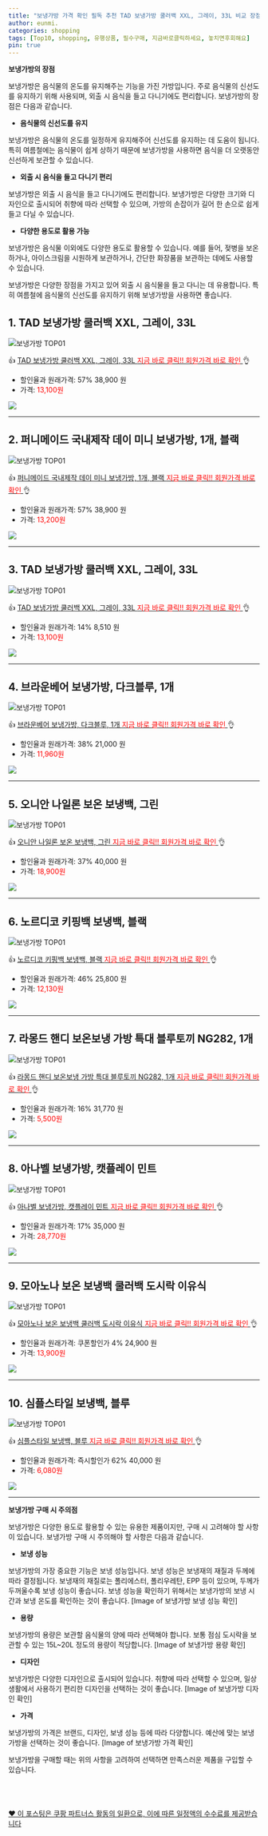 ```yaml
---
title: "보냉가방 가격 확인 필독 추천 TAD 보냉가방 쿨러백 XXL, 그레이, 33L 비교 장점 구매가이드"
author: eunmi.
categories: shopping
tags: [Top10, shopping, 유행상품, 필수구매, 지금바로클릭하세요, 놓치면후회해요]
pin: true
---
```

**보냉가방의 장점**

보냉가방은 음식물의 온도를 유지해주는 기능을 가진 가방입니다. 주로 음식물의 신선도를 유지하기 위해 사용되며, 외출 시 음식을 들고 다니기에도 편리합니다. 보냉가방의 장점은 다음과 같습니다.

* **음식물의 신선도를 유지**

보냉가방은 음식물의 온도를 일정하게 유지해주어 신선도를 유지하는 데 도움이 됩니다. 특히 여름철에는 음식물이 쉽게 상하기 때문에 보냉가방을 사용하면 음식을 더 오랫동안 신선하게 보관할 수 있습니다.

* **외출 시 음식을 들고 다니기 편리**

보냉가방은 외출 시 음식을 들고 다니기에도 편리합니다. 보냉가방은 다양한 크기와 디자인으로 출시되어 취향에 따라 선택할 수 있으며, 가방의 손잡이가 길어 한 손으로 쉽게 들고 다닐 수 있습니다.

* **다양한 용도로 활용 가능**

보냉가방은 음식물 이외에도 다양한 용도로 활용할 수 있습니다. 예를 들어, 젖병을 보온하거나, 아이스크림을 시원하게 보관하거나, 간단한 화장품을 보관하는 데에도 사용할 수 있습니다.

보냉가방은 다양한 장점을 가지고 있어 외출 시 음식물을 들고 다니는 데 유용합니다. 특히 여름철에 음식물의 신선도를 유지하기 위해 보냉가방을 사용하면 좋습니다.

   

## 1. TAD 보냉가방 쿨러백 XXL, 그레이, 33L

![보냉가방 TOP01](https://thumbnail10.coupangcdn.com/thumbnails/remote/230x230ex/image/retail/images/3173777043513696-a6fa561d-1310-4f82-b0d9-5558bbfba3a3.jpg)


👍 [TAD 보냉가방 쿨러백 XXL, 그레이, 33L <font color=red> 지금 바로 클릭!! 회원가격 바로 확인 </font> ](https://link.coupang.com/re/AFFSDP?lptag=AF3617701&subid=GithubCoopas&pageKey=7230229400&traceid=V0-153&itemId=18344543817&vendorItemId=80105298654) 👌 


- 할인율과 원래가격: 57%  38,900   원
- 가격: <span style='color:red'>13,100원</span>

[![](/discount_price.png)](https://link.coupang.com/re/AFFSDP?lptag=AF3617701&subid=GithubCoopas&pageKey=7230229400&traceid=V0-153&itemId=18344543817&vendorItemId=80105298654)

---


   

## 2. 퍼니메이드 국내제작 데이 미니 보냉가방, 1개, 블랙

![보냉가방 TOP01](https://thumbnail9.coupangcdn.com/thumbnails/remote/230x230ex/image/retail/images/1057270125352331-bbd7686a-1307-45c6-93c6-3cd9fe5ee1f9.jpg)


👍 [퍼니메이드 국내제작 데이 미니 보냉가방, 1개, 블랙 <font color=red> 지금 바로 클릭!! 회원가격 바로 확인 </font> ](https://link.coupang.com/re/AFFSDP?lptag=AF3617701&subid=GithubCoopas&pageKey=99300300&traceid=V0-153&itemId=303916093&vendorItemId=3749467104) 👌 


- 할인율과 원래가격: 57%  38,900   원
- 가격: <span style='color:red'>13,200원</span>

[![](/discount_price.png)](https://link.coupang.com/re/AFFSDP?lptag=AF3617701&subid=GithubCoopas&pageKey=99300300&traceid=V0-153&itemId=303916093&vendorItemId=3749467104)

---


   

## 3. TAD 보냉가방 쿨러백 XXL, 그레이, 33L

![보냉가방 TOP01](https://thumbnail10.coupangcdn.com/thumbnails/remote/230x230ex/image/retail/images/3173777043513696-a6fa561d-1310-4f82-b0d9-5558bbfba3a3.jpg)


👍 [TAD 보냉가방 쿨러백 XXL, 그레이, 33L <font color=red> 지금 바로 클릭!! 회원가격 바로 확인 </font> ](https://link.coupang.com/re/AFFSDP?lptag=AF3617701&subid=GithubCoopas&pageKey=7230229400&traceid=V0-153&itemId=18344543817&vendorItemId=80105298654) 👌 


- 할인율과 원래가격: 14%  8,510   원
- 가격: <span style='color:red'>13,100원</span>

[![](/discount_price.png)](https://link.coupang.com/re/AFFSDP?lptag=AF3617701&subid=GithubCoopas&pageKey=7230229400&traceid=V0-153&itemId=18344543817&vendorItemId=80105298654)

---


   

## 4. 브라운베어 보냉가방, 다크블루, 1개

![보냉가방 TOP01](https://thumbnail6.coupangcdn.com/thumbnails/remote/230x230ex/image/rs_quotation_api/skurirjm/2a764543adc84b48be45704fc581da41.jpg)


👍 [브라운베어 보냉가방, 다크블루, 1개 <font color=red> 지금 바로 클릭!! 회원가격 바로 확인 </font> ](https://link.coupang.com/re/AFFSDP?lptag=AF3617701&subid=GithubCoopas&pageKey=5448569241&traceid=V0-153&itemId=8308160673&vendorItemId=75596052454) 👌 


- 할인율과 원래가격: 38%  21,000   원
- 가격: <span style='color:red'>11,960원</span>

[![](/discount_price.png)](https://link.coupang.com/re/AFFSDP?lptag=AF3617701&subid=GithubCoopas&pageKey=5448569241&traceid=V0-153&itemId=8308160673&vendorItemId=75596052454)

---


   

## 5. 오니안 나일론 보온 보냉백, 그린

![보냉가방 TOP01](https://thumbnail8.coupangcdn.com/thumbnails/remote/230x230ex/image/retail/images/1590558183006133-77dd88a7-81ff-404a-bfd5-a04dcac605f9.jpg)


👍 [오니안 나일론 보온 보냉백, 그린 <font color=red> 지금 바로 클릭!! 회원가격 바로 확인 </font> ](https://link.coupang.com/re/AFFSDP?lptag=AF3617701&subid=GithubCoopas&pageKey=6101348128&traceid=V0-153&itemId=11435962714&vendorItemId=78711477205) 👌 


- 할인율과 원래가격: 37%  40,000   원
- 가격: <span style='color:red'>18,900원</span>

[![](/discount_price.png)](https://link.coupang.com/re/AFFSDP?lptag=AF3617701&subid=GithubCoopas&pageKey=6101348128&traceid=V0-153&itemId=11435962714&vendorItemId=78711477205)

---


   

## 6. 노르디코 키핑백 보냉백, 블랙

![보냉가방 TOP01](https://thumbnail10.coupangcdn.com/thumbnails/remote/230x230ex/image/retail/images/4754190727363753-2a8ac99b-9e12-4095-8fc4-cfc80fa1df24.jpg)


👍 [노르디코 키핑백 보냉백, 블랙 <font color=red> 지금 바로 클릭!! 회원가격 바로 확인 </font> ](https://link.coupang.com/re/AFFSDP?lptag=AF3617701&subid=GithubCoopas&pageKey=18452719&traceid=V0-153&itemId=74186493&vendorItemId=3122729313) 👌 


- 할인율과 원래가격: 46%  25,800   원
- 가격: <span style='color:red'>12,130원</span>

[![](/discount_price.png)](https://link.coupang.com/re/AFFSDP?lptag=AF3617701&subid=GithubCoopas&pageKey=18452719&traceid=V0-153&itemId=74186493&vendorItemId=3122729313)

---


   

## 7. 라몽드 핸디 보온보냉 가방 특대 블루토끼 NG282, 1개

![보냉가방 TOP01](https://thumbnail9.coupangcdn.com/thumbnails/remote/230x230ex/image/retail/images/2018/06/07/15/3/ed9f49f4-688b-4eb9-b437-07bbbafb63e8.jpg)


👍 [라몽드 핸디 보온보냉 가방 특대 블루토끼 NG282, 1개 <font color=red> 지금 바로 클릭!! 회원가격 바로 확인 </font> ](https://link.coupang.com/re/AFFSDP?lptag=AF3617701&subid=GithubCoopas&pageKey=98375427&traceid=V0-153&itemId=301766562&vendorItemId=3743109009) 👌 


- 할인율과 원래가격: 16%  31,770   원
- 가격: <span style='color:red'>5,500원</span>

[![](/discount_price.png)](https://link.coupang.com/re/AFFSDP?lptag=AF3617701&subid=GithubCoopas&pageKey=98375427&traceid=V0-153&itemId=301766562&vendorItemId=3743109009)

---


   

## 8. 아나벨 보냉가방, 캣플레이 민트

![보냉가방 TOP01](https://thumbnail8.coupangcdn.com/thumbnails/remote/230x230ex/image/retail/images/2020/08/03/20/9/3b516866-883a-4512-beec-bb3a33ce8a4e.jpg)


👍 [아나벨 보냉가방, 캣플레이 민트 <font color=red> 지금 바로 클릭!! 회원가격 바로 확인 </font> ](https://link.coupang.com/re/AFFSDP?lptag=AF3617701&subid=GithubCoopas&pageKey=1945168367&traceid=V0-153&itemId=3302548058&vendorItemId=71289467625) 👌 


- 할인율과 원래가격: 17%  35,000   원
- 가격: <span style='color:red'>28,770원</span>

[![](/discount_price.png)](https://link.coupang.com/re/AFFSDP?lptag=AF3617701&subid=GithubCoopas&pageKey=1945168367&traceid=V0-153&itemId=3302548058&vendorItemId=71289467625)

---


   

## 9. 모아노나 보온 보냉백 쿨러백 도시락 이유식

![보냉가방 TOP01](https://thumbnail9.coupangcdn.com/thumbnails/remote/230x230ex/image/vendor_inventory/fddf/06795e121c2d4e5e2622555b050a5216565249180224320e1c56c8af8b9b.png)


👍 [모아노나 보온 보냉백 쿨러백 도시락 이유식 <font color=red> 지금 바로 클릭!! 회원가격 바로 확인 </font> ](https://link.coupang.com/re/AFFSDP?lptag=AF3617701&subid=GithubCoopas&pageKey=7320102931&traceid=V0-153&itemId=18772772320&vendorItemId=85863377029) 👌 


- 할인율과 원래가격: 쿠폰할인가 4%  24,900   원
- 가격: <span style='color:red'>13,900원</span>

[![](/discount_price.png)](https://link.coupang.com/re/AFFSDP?lptag=AF3617701&subid=GithubCoopas&pageKey=7320102931&traceid=V0-153&itemId=18772772320&vendorItemId=85863377029)

---


   

## 10. 심플스타일 보냉백, 블루

![보냉가방 TOP01](https://thumbnail6.coupangcdn.com/thumbnails/remote/230x230ex/image/rs_quotation_api/urqmj2qa/dab96c215cc14ec7a7e934d537b885ca.jpg)


👍 [심플스타일 보냉백, 블루 <font color=red> 지금 바로 클릭!! 회원가격 바로 확인 </font> ](https://link.coupang.com/re/AFFSDP?lptag=AF3617701&subid=GithubCoopas&pageKey=5883233011&traceid=V0-153&itemId=10324575485&vendorItemId=77606817326) 👌 


- 할인율과 원래가격: 즉시할인가 62%  40,000   원
- 가격: <span style='color:red'>6,080원</span>

[![](/discount_price.png)](https://link.coupang.com/re/AFFSDP?lptag=AF3617701&subid=GithubCoopas&pageKey=5883233011&traceid=V0-153&itemId=10324575485&vendorItemId=77606817326)

---
**보냉가방 구매 시 주의점**

보냉가방은 다양한 용도로 활용할 수 있는 유용한 제품이지만, 구매 시 고려해야 할 사항이 있습니다. 보냉가방 구매 시 주의해야 할 사항은 다음과 같습니다.

* **보냉 성능**

보냉가방의 가장 중요한 기능은 보냉 성능입니다. 보냉 성능은 보냉재의 재질과 두께에 따라 결정됩니다. 보냉재의 재질로는 폴리에스터, 폴리우레탄, EPP 등이 있으며, 두께가 두꺼울수록 보냉 성능이 좋습니다. 보냉 성능을 확인하기 위해서는 보냉가방의 보냉 시간과 보냉 온도를 확인하는 것이 좋습니다.
[Image of 보냉가방 보냉 성능 확인]

* **용량**

보냉가방의 용량은 보관할 음식물의 양에 따라 선택해야 합니다. 보통 점심 도시락을 보관할 수 있는 15L~20L 정도의 용량이 적당합니다.
[Image of 보냉가방 용량 확인]

* **디자인**

보냉가방은 다양한 디자인으로 출시되어 있습니다. 취향에 따라 선택할 수 있으며, 일상 생활에서 사용하기 편리한 디자인을 선택하는 것이 좋습니다.
[Image of 보냉가방 디자인 확인]

* **가격**

보냉가방의 가격은 브랜드, 디자인, 보냉 성능 등에 따라 다양합니다. 예산에 맞는 보냉가방을 선택하는 것이 좋습니다.
[Image of 보냉가방 가격 확인]

보냉가방을 구매할 때는 위의 사항을 고려하여 선택하면 만족스러운 제품을 구입할 수 있습니다.<br><br><br><br><br> [ ❤  이 포스팅은 쿠팡 파트너스 활동의 일환으로, 이에 따른 일정액의 수수료를 제공받습니다](https://link.coupang.com/a/bcEFyh)